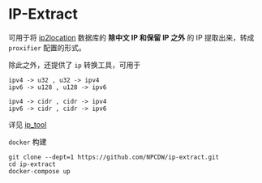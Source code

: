 # IP-Extract

可用于将 [ip2location](https://lite.ip2location.com/database-download) 数据库的 **除中文 IP 和保留 IP 之外** 的 IP 提取出来，转成 `proxifier` 配置的形式。

除此之外，还提供了 `ip` 转换工具，可用于 
```
ipv4 -> u32 , u32 -> ipv4
ipv6 -> u128 , u128 -> ipv6

ipv4 -> cidr , cidr -> ipv4
ipv6 -> cidr , cidr -> ipv6
```
详见 [ip_tool](/src/ip_tool.rs)

`docker` 构建

```shell
git clone --dept=1 https://github.com/NPCDW/ip-extract.git
cd ip-extract
docker-compose up
```